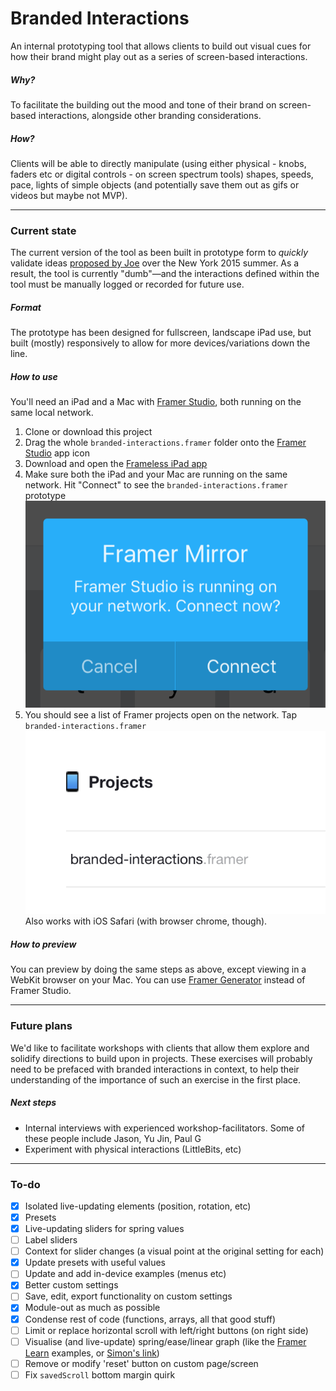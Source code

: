 # Branded Interactions
An internal prototyping tool that allows clients to build out visual cues for how their brand might play out as a series of screen-based interactions.

##### Why?
To facilitate the building out the mood and tone of their brand on screen-based interactions, alongside other branding considerations.

##### How?
Clients will be able to directly manipulate (using either physical - knobs, faders etc or digital controls - on screen spectrum tools) shapes, speeds, pace, lights of simple objects (and potentially save them out as gifs or videos but maybe not MVP).

***

### Current state
The current version of the tool as been built in prototype form to *quickly* validate ideas [proposed by Joe](https://docs.google.com/a/ustwo.com/document/d/19qUv0BSxZoihyoiLQi-Y1dvAGcc5_rFYiQIodabg58A/edit?usp=sharing) over the New York 2015 summer. As a result, the tool is currently "dumb"—and the interactions defined within the tool must be manually logged or recorded for future use.

##### Format
The prototype has been designed for fullscreen, landscape iPad use, but built (mostly) responsively to allow for more devices/variations down the line.

##### How to use
You'll need an iPad and a Mac with [Framer Studio](http://framerjs.com), both running on the same local network.
1. Clone or download this project
2. Drag the whole `branded-interactions.framer` folder onto the [Framer Studio](http://framerjs.com) app icon
3. Download and open the [Frameless iPad app](https://itunes.apple.com/us/app/frameless-full-screen-web/id933580264?mt=8)
4. Make sure both the iPad and your Mac are running on the same network. Hit "Connect" to see the `branded-interactions.framer` prototype
![connect](img/connect.png)
5. You should see a list of  Framer projects open on the network. Tap `branded-interactions.framer`
![projects](img/projects.png)
Also works with iOS Safari (with browser chrome, though).

##### How to preview
You can preview by doing the same steps as above, except viewing in a WebKit browser on your Mac. You can use [Framer Generator](https://github.com/koenbok/Framer) instead of Framer Studio.

***

### Future plans
We'd like to facilitate workshops with clients that allow them explore and solidify directions to build upon in projects. These exercises will probably need to be prefaced with branded interactions in context, to help their understanding of the importance of such an exercise in the first place.

##### Next steps
- Internal interviews with experienced workshop-facilitators. Some of these people include Jason, Yu Jin, Paul G
- Experiment with physical interactions (LittleBits, etc)

***

### To-do
- [x] Isolated live-updating elements (position, rotation, etc)
- [x] Presets
- [x] Live-updating sliders for spring values
- [ ] Label sliders
- [ ] Context for slider changes (a visual point at the original setting for each)
- [x] Update presets with useful values
- [ ] Update and add in-device examples (menus etc)
- [x] Better custom settings
- [ ] Save, edit, export functionality on custom settings
- [x] Module-out as much as possible
- [x] Condense rest of code (functions, arrays, all that good stuff)
- [ ] Limit or replace horizontal scroll with left/right buttons (on right side)
- [ ] Visualise (and live-update) spring/ease/linear graph (like the [Framer Learn](http://framerjs.com/learn/basics/animation/) examples, or [Simon's link](http://hosted.zeh.com.br/mctween/animationtypes.html))
- [ ] Remove or modify 'reset' button on custom page/screen
- [ ] Fix `savedScroll` bottom margin quirk
